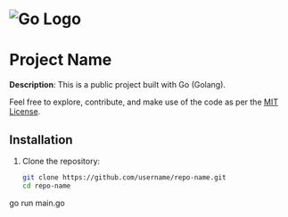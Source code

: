 # ![Go Logo](https://blog.golang.org/go-brand/Go-Logo/PNG/Go-Logo_Blue.png)

# Project Name

**Description**: This is a public project built with Go (Golang). 

Feel free to explore, contribute, and make use of the code as per the [MIT License](LICENSE).

## Installation

1. Clone the repository:

   ```bash
   git clone https://github.com/username/repo-name.git
   cd repo-name

go run main.go

